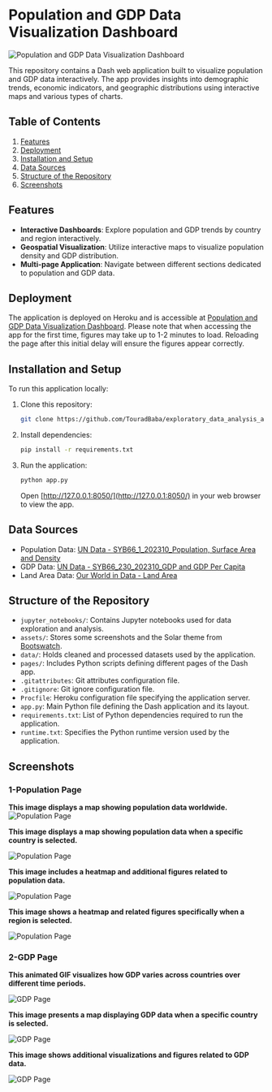 # Population and GDP Data Visualization Dashboard

![Population and GDP Data Visualization Dashboard](assets/Screenshots/1-Overview.png)

This repository contains a Dash web application built to visualize population and GDP data interactively. The app provides insights into demographic trends, economic indicators, and geographic distributions using interactive maps and various types of charts.

## Table of Contents

1. [Features](#features)
2. [Deployment](#deployment)
3. [Installation and Setup](#installation-and-setup)
4. [Data Sources](#data-sources)
5. [Structure of the Repository](#structure-of-the-repository)
6. [Screenshots](#screenshots)

## Features

- **Interactive Dashboards**: Explore population and GDP trends by country and region interactively.
- **Geospatial Visualization**: Utilize interactive maps to visualize population density and GDP distribution.
- **Multi-page Application**: Navigate between different sections dedicated to population and GDP data.

## Deployment

The application is deployed on Heroku and is accessible at [Population and GDP Data Visualization Dashboard](https://dash-app1-3836e5244b0e.herokuapp.com/). Please note that when accessing the app for the first time, figures may take up to 1-2 minutes to load. Reloading the page after this initial delay will ensure the figures appear correctly.

## Installation and Setup

To run this application locally:

1. Clone this repository:
   ```bash
   git clone https://github.com/TouradBaba/exploratory_data_analysis_and_visualization.git
   ```

2. Install dependencies:
   ```bash
   pip install -r requirements.txt
   ```

3. Run the application:
   ```bash
   python app.py
   ```
   Open [http://127.0.0.1:8050/](http://127.0.0.1:8050/) in your web browser to view the app.

## Data Sources

- Population Data: [UN Data - SYB66_1_202310_Population, Surface Area and Density](https://data.un.org/_Docs/SYB/CSV/SYB66_1_202310_Population,%20Surface%20Area%20and%20Density.csv)
- GDP Data: [UN Data - SYB66_230_202310_GDP and GDP Per Capita](https://data.un.org/_Docs/SYB/CSV/SYB66_230_202310_GDP%20and%20GDP%20Per%20Capita.csv)
- Land Area Data: [Our World in Data - Land Area](https://ourworldindata.org/grapher/land-area-km)

## Structure of the Repository

- `jupyter_notebooks/`: Contains Jupyter notebooks used for data exploration and analysis.
- `assets/`: Stores some screenshots and the Solar theme from [Bootswatch](https://bootswatch.com/).
- `data/`: Holds cleaned and processed datasets used by the application.
- `pages/`: Includes Python scripts defining different pages of the Dash app.
- `.gitattributes`: Git attributes configuration file.
- `.gitignore`: Git ignore configuration file.
- `Procfile`: Heroku configuration file specifying the application server.
- `app.py`: Main Python file defining the Dash application and its layout.
- `requirements.txt`: List of Python dependencies required to run the application.
- `runtime.txt`: Specifies the Python runtime version used by the application.

## Screenshots

### 1-Population Page

**This image displays a map showing population data worldwide.**
![Population Page](assets/Screenshots/Population1.png)

**This image displays a map showing population data when a specific country is selected.**

![Population Page](assets/Screenshots/Population2.png)

**This image includes a heatmap and additional figures related to population data.**

![Population Page](assets/Screenshots/Population3.png)

**This image shows a heatmap and related figures specifically when a region is selected.**

![Population Page](assets/Screenshots/Population4.png)


### 2-GDP Page

**This animated GIF visualizes how GDP varies across countries over different time periods.**

![GDP Page](assets/Screenshots/GDP_GIF.gif)

**This image presents a map displaying GDP data when a specific country is selected.**

![GDP Page](assets/Screenshots/GDP1.png)


**This image shows additional visualizations and figures related to GDP data.**

![GDP Page](assets/Screenshots/GDP2.png)

